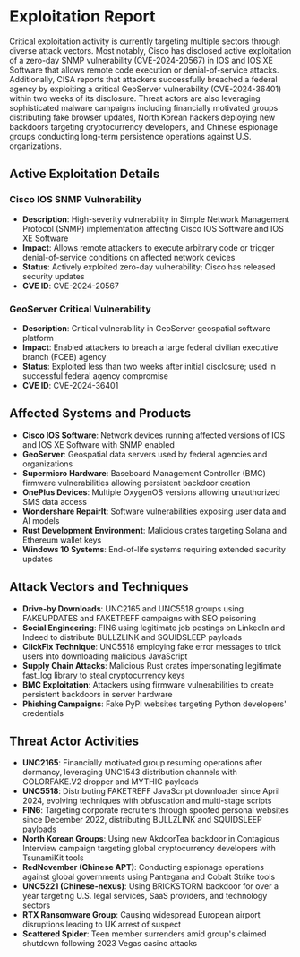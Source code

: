 # Exploitation Report

Critical exploitation activity is currently targeting multiple sectors through diverse attack vectors. Most notably, Cisco has disclosed active exploitation of a zero-day SNMP vulnerability (CVE-2024-20567) in IOS and IOS XE Software that allows remote code execution or denial-of-service attacks. Additionally, CISA reports that attackers successfully breached a federal agency by exploiting a critical GeoServer vulnerability (CVE-2024-36401) within two weeks of its disclosure. Threat actors are also leveraging sophisticated malware campaigns including financially motivated groups distributing fake browser updates, North Korean hackers deploying new backdoors targeting cryptocurrency developers, and Chinese espionage groups conducting long-term persistence operations against U.S. organizations.

## Active Exploitation Details

### Cisco IOS SNMP Vulnerability
- **Description**: High-severity vulnerability in Simple Network Management Protocol (SNMP) implementation affecting Cisco IOS Software and IOS XE Software
- **Impact**: Allows remote attackers to execute arbitrary code or trigger denial-of-service conditions on affected network devices
- **Status**: Actively exploited zero-day vulnerability; Cisco has released security updates
- **CVE ID**: CVE-2024-20567

### GeoServer Critical Vulnerability
- **Description**: Critical vulnerability in GeoServer geospatial software platform
- **Impact**: Enabled attackers to breach a large federal civilian executive branch (FCEB) agency
- **Status**: Exploited less than two weeks after initial disclosure; used in successful federal agency compromise
- **CVE ID**: CVE-2024-36401

## Affected Systems and Products

- **Cisco IOS Software**: Network devices running affected versions of IOS and IOS XE Software with SNMP enabled
- **GeoServer**: Geospatial data servers used by federal agencies and organizations
- **Supermicro Hardware**: Baseboard Management Controller (BMC) firmware vulnerabilities allowing persistent backdoor creation
- **OnePlus Devices**: Multiple OxygenOS versions allowing unauthorized SMS data access
- **Wondershare RepairIt**: Software vulnerabilities exposing user data and AI models
- **Rust Development Environment**: Malicious crates targeting Solana and Ethereum wallet keys
- **Windows 10 Systems**: End-of-life systems requiring extended security updates

## Attack Vectors and Techniques

- **Drive-by Downloads**: UNC2165 and UNC5518 groups using FAKEUPDATES and FAKETREFF campaigns with SEO poisoning
- **Social Engineering**: FIN6 using legitimate job postings on LinkedIn and Indeed to distribute BULLZLINK and SQUIDSLEEP payloads
- **ClickFix Technique**: UNC5518 employing fake error messages to trick users into downloading malicious JavaScript
- **Supply Chain Attacks**: Malicious Rust crates impersonating legitimate fast_log library to steal cryptocurrency keys
- **BMC Exploitation**: Attackers using firmware vulnerabilities to create persistent backdoors in server hardware
- **Phishing Campaigns**: Fake PyPI websites targeting Python developers' credentials

## Threat Actor Activities

- **UNC2165**: Financially motivated group resuming operations after dormancy, leveraging UNC1543 distribution channels with COLORFAKE.V2 dropper and MYTHIC payloads
- **UNC5518**: Distributing FAKETREFF JavaScript downloader since April 2024, evolving techniques with obfuscation and multi-stage scripts
- **FIN6**: Targeting corporate recruiters through spoofed personal websites since December 2022, distributing BULLZLINK and SQUIDSLEEP payloads
- **North Korean Groups**: Using new AkdoorTea backdoor in Contagious Interview campaign targeting global cryptocurrency developers with TsunamiKit tools
- **RedNovember (Chinese APT)**: Conducting espionage operations against global governments using Pantegana and Cobalt Strike tools
- **UNC5221 (Chinese-nexus)**: Using BRICKSTORM backdoor for over a year targeting U.S. legal services, SaaS providers, and technology sectors
- **RTX Ransomware Group**: Causing widespread European airport disruptions leading to UK arrest of suspect
- **Scattered Spider**: Teen member surrenders amid group's claimed shutdown following 2023 Vegas casino attacks